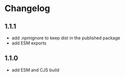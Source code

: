 # Changelog

## 1.1.1

- add .npmignore to keep dist in the published package
- add ESM exports

## 1.1.0

- add ESM and CJS build
